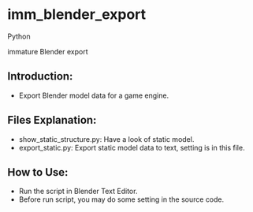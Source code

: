 imm_blender_export
==================

Python

immature Blender export

Introduction:
-------------
* Export Blender model data for a game engine.

Files Explanation:
------------------
* show_static_structure.py: Have a look of static model.
* export_static.py: Export static model data to text, setting is in this file.

How to Use:
-----------
* Run the script in Blender Text Editor.
* Before run script, you may do some setting in the source code.